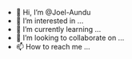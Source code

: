 - 👋 Hi, I’m @Joel-Aundu
- 👀 I’m interested in ...
- 🌱 I’m currently learning ...
- 💞️ I’m looking to collaborate on ...
- 📫 How to reach me ...

<!---
Joel-Aundu/Joel-Aundu is a ✨ special ✨ repository because its `README.md` (this file) appears on your GitHub profile.
You can click the Preview link to take a look at your changes.
--->
